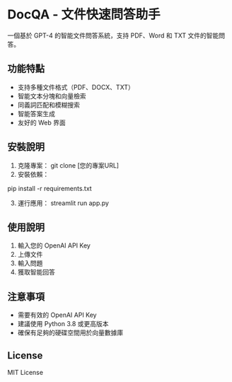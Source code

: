 # DocQA - 文件快速問答助手

一個基於 GPT-4 的智能文件問答系統，支持 PDF、Word 和 TXT 文件的智能問答。

## 功能特點

- 支持多種文件格式（PDF、DOCX、TXT）
- 智能文本分塊和向量檢索
- 同義詞匹配和模糊搜索
- 智能答案生成
- 友好的 Web 界面

## 安裝說明

1. 克隆專案：
git clone [您的專案URL]
2. 安裝依賴：

pip install -r requirements.txt

3. 運行應用：
streamlit run app.py


## 使用說明

1. 輸入您的 OpenAI API Key
2. 上傳文件
3. 輸入問題
4. 獲取智能回答

## 注意事項

- 需要有效的 OpenAI API Key
- 建議使用 Python 3.8 或更高版本
- 確保有足夠的硬碟空間用於向量數據庫

## License

MIT License